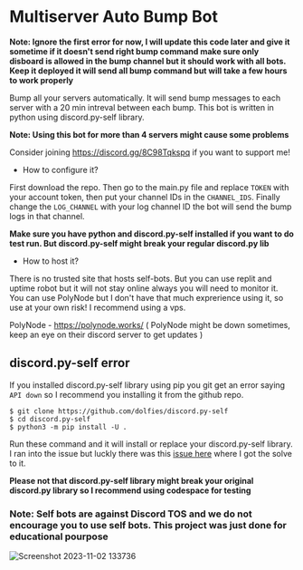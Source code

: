 # Multiserver Auto Bump Bot

**Note: Ignore the first error for now, I will update this code later and give it sometime if it doesn't send right bump command make sure only disboard is allowed in the bump channel but it should work with all bots. Keep it deployed it will send all bump command but will take a few hours to work properly**

Bump all your servers automatically. It will send bump messages to each server with a 20 min intreval between each bump.
This bot is written in python using discord.py-self library.

**Note: Using this bot for more than 4 servers might cause some problems**

Consider joining https://discord.gg/8C98Tqkspq if you want to support me!

- How to configure it?

First download the repo. Then go to the main.py file and replace `TOKEN` with your account token, then put your channel IDs in the `CHANNEL_IDS`. Finally change the `LOG_CHANNEL` with your log channel ID the bot will send the bump logs in that channel.

**Make sure you have python and discord.py-self installed if you want to do test run. But discord.py-self might break your regular discord.py lib**

- How to host it?

There is no trusted site that hosts self-bots. But you can use replit and uptime robot but it will not stay online always you will need to monitor it. You can use PolyNode but I don't have that much exprerience using it, so use at your own risk! I recommend using a vps.

PolyNode - https://polynode.works/
( PolyNode might be down sometimes, keep an eye on their discord server to get updates )

## discord.py-self error
If you installed discord.py-self library using pip you git get an error saying `API down` so I recommend you installing it from the github repo.

```
$ git clone https://github.com/dolfies/discord.py-self
$ cd discord.py-self
$ python3 -m pip install -U .
```

Run these command and it will install or replace your discord.py-self library. I ran into the issue but luckly there was this [issue here](https://github.com/dolfies/discord.py-self/issues/597) where I got the solve to it.

**Please not that discord.py-self library might break your original discord.py library so I recommend using codespace for testing**

### Note: Self bots are against Discord TOS and we do not encourage you to use self bots. This project was just done for educational pourpose

![Screenshot 2023-11-02 133736](https://github.com/kiyoopon/multiserver-bumper/assets/87245088/eb842b7b-205e-474a-a004-a26fb2972395)
